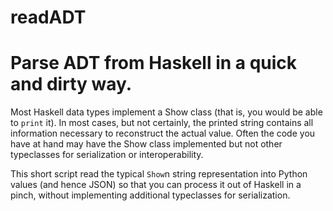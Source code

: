 # readADT

# Parse ADT from Haskell in a quick and dirty way.

Most Haskell data types implement a Show class (that is, you would be able to `print` it). In most cases, but not certainly, the printed string contains all information necessary to reconstruct the actual value.
Often the code you have at hand may have the Show class implemented but not other typeclasses for serialization or interoperability.

This short script read the typical `Show`n string representation into Python values (and hence JSON) so that you can process it out of Haskell in a pinch, without implementing additional typeclasses for serialization.
